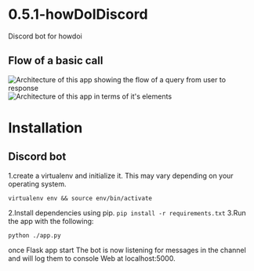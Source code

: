 # 0.5.1-howDoIDiscord
Discord bot for howdoi

## Flow of a basic call
![Architecture of this app showing the flow of a query from user to response](https://i.imgur.com/jtVVdTl.png)
![Architecture of this app in terms of it's elements](https://i.imgur.com/tT5vu3A.png)
# Installation
## Discord bot
1.create a virtualenv and initialize it. This may vary depending on your operating system. 

  `virtualenv env && source env/bin/activate`
  
2.Install dependencies using pip.
  `pip install -r requirements.txt`
3.Run the app with the following:

  `python ./app.py`
  
once Flask app start The bot is now listening for messages in the channel and will log them to console
Web at localhost:5000.
